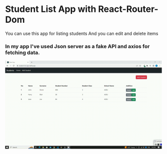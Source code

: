 # Student List App with React-Router-Dom

You can use this app for listing students
And you can edit and delete items

### In my app I've used Json server as a fake API and axios for fetching data.

![](screen.gif)
